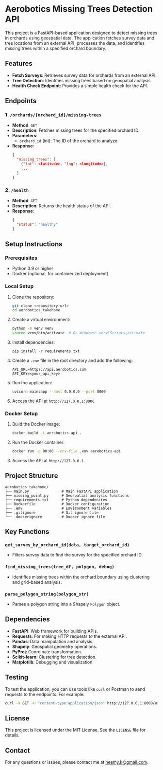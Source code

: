 # Aerobotics Missing Trees Detection API

This project is a FastAPI-based application designed to detect missing trees in orchards using geospatial data. The application fetches survey data and tree locations from an external API, processes the data, and identifies missing trees within a specified orchard boundary.

## Features

- **Fetch Surveys**: Retrieves survey data for orchards from an external API.
- **Tree Detection**: Identifies missing trees based on geospatial analysis.
- **Health Check Endpoint**: Provides a simple health check for the API.

## Endpoints

### 1. `/orchards/{orchard_id}/missing-trees`
- **Method**: `GET`
- **Description**: Fetches missing trees for the specified orchard ID.
- **Parameters**:
  - `orchard_id` (int): The ID of the orchard to analyze.
- **Response**:
  ```json
  {
    "missing_trees": [
      {"lat": <latitude>, "lng": <longitude>},
      ...
    ]
  }
  ```

### 2. `/health`
- **Method**: `GET`
- **Description**: Returns the health status of the API.
- **Response**:
  ```json
  {
    "status": "healthy"
  }
  ```

## Setup Instructions

### Prerequisites
- Python 3.9 or higher
- Docker (optional, for containerized deployment)

### Local Setup

1. Clone the repository:
   ```bash
   git clone <repository-url>
   cd aerobotics_takehome
   ```

2. Create a virtual environment:
   ```bash
   python -m venv venv
   source venv/bin/activate  # On Windows: venv\Scripts\activate
   ```

3. Install dependencies:
   ```bash
   pip install -r requirements.txt
   ```

4. Create a `.env` file in the root directory and add the following:
   ```env
   API_URL=https://api.aerobotics.com
   API_KEY=<your_api_key>
   ```

5. Run the application:
   ```bash
   uvicorn main:app --host 0.0.0.0 --port 8000
   ```

6. Access the API at `http://127.0.0.1:8000`.

### Docker Setup

1. Build the Docker image:
   ```bash
   docker build -t aerobotics-api .
   ```

2. Run the Docker container:
   ```bash
   docker run -p 80:80 --env-file .env aerobotics-api
   ```

3. Access the API at `http://127.0.0.1`.

## Project Structure

```
aerobotics_takehome/
├── main.py               # Main FastAPI application
├── missing_point.py      # Geospatial analysis functions
├── requirements.txt      # Python dependencies
├── Dockerfile            # Docker configuration
├── .env                  # Environment variables
├── .gitignore            # Git ignore file
└── .dockerignore         # Docker ignore file
```

## Key Functions

### `get_survey_by_orchard_id(data, target_orchard_id)`
- Filters survey data to find the survey for the specified orchard ID.

### `find_missing_trees(tree_df, polygon, debug)`
- Identifies missing trees within the orchard boundary using clustering and grid-based analysis.

### `parse_polygon_string(polygon_str)`
- Parses a polygon string into a Shapely `Polygon` object.

## Dependencies

- **FastAPI**: Web framework for building APIs.
- **Requests**: For making HTTP requests to the external API.
- **Pandas**: Data manipulation and analysis.
- **Shapely**: Geospatial geometry operations.
- **PyProj**: Coordinate transformation.
- **Scikit-learn**: Clustering for tree detection.
- **Matplotlib**: Debugging and visualization.

## Testing

To test the application, you can use tools like `curl` or Postman to send requests to the endpoints. For example:

```bash
curl -X GET -H "content-type:application/json" http://127.0.0.1:8000/orchards/216269/missing-trees
```

## License

This project is licensed under the MIT License. See the `LICENSE` file for details.

## Contact

For any questions or issues, please contact me at heemy.k@gmail.com.